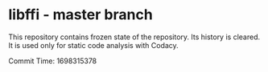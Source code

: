 # libffi - master branch

This repository contains frozen state of the repository.
Its history is cleared. It is used only for static code
analysis with Codacy.

Commit Time: 1698315378